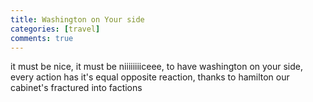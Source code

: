 ```yaml
---
title: Washington on Your side
categories: [travel]
comments: true
---
```


it must be nice, it must be niiiiiiiiceee, to have washington on your side, every action has it's equal opposite reaction, thanks to hamilton our cabinet's fractured into factions